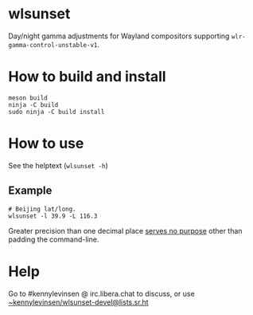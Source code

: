 # wlsunset

Day/night gamma adjustments for Wayland compositors supporting `wlr-gamma-control-unstable-v1`.

# How to build and install

```
meson build
ninja -C build
sudo ninja -C build install
```

# How to use

See the helptext (`wlsunset -h`)

## Example

```
# Beijing lat/long.
wlsunset -l 39.9 -L 116.3
```

Greater precision than one decimal place [serves no purpose](https://xkcd.com/2170/) other than padding the command-line.

# Help

Go to #kennylevinsen @ irc.libera.chat to discuss, or use [~kennylevinsen/wlsunset-devel@lists.sr.ht](https://lists.sr.ht/~kennylevinsen/wlsunset-devel)
